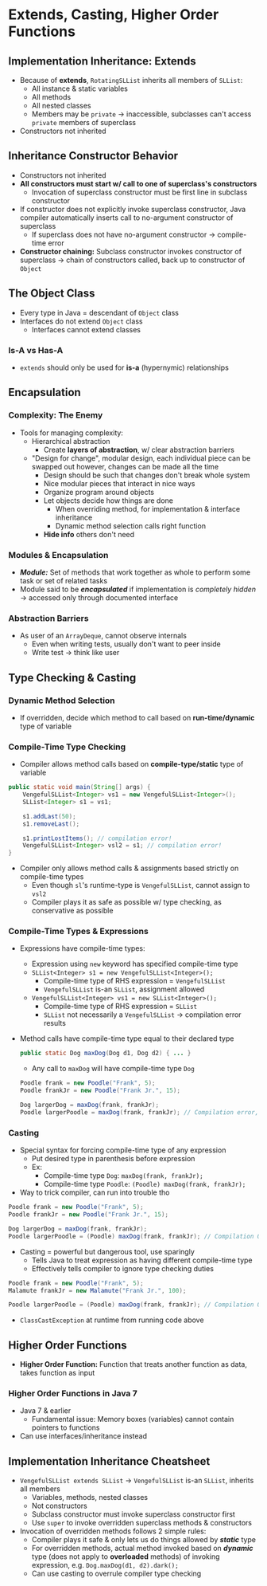 # Extends, Casting, Higher Order Functions

## Implementation Inheritance: Extends
* Because of **extends**, `RotatingSLList` inherits all members of `SLList`:
    * All instance & static variables
    * All methods
    * All nested classes
    * Members may be `private` → inaccessible, subclasses can't access `private` members of superclass
* Constructors not inherited


## Inheritance Constructor Behavior
* Constructors not inherited
* **All constructors must start w/ call to one of superclass's constructors**
    * Invocation of superclass constructor must be first line in subclass constructor
* If constructor does not explicitly invoke superclass constructor, Java compiler automatically inserts call to no-argument constructor of superclass
    * If superclass does not have no-argument constructor → compile-time error
* **Constructor chaining:** Subclass constructor invokes constructor of superclass → chain of constructors called, back up to constructor of `Object`


## The Object Class
* Every type in Java = descendant of `Object` class
* Interfaces do not extend `Object` class
    * Interfaces cannot extend classes

### Is-A vs Has-A
* `extends` should only be used for **is-a** (hypernymic) relationships


## Encapsulation

### Complexity: The Enemy
* Tools for managing complexity:
    * Hierarchical abstraction
        * Create **layers of abstraction**, w/ clear abstraction barriers
    * "Design for change", modular design, each individual piece can be swapped out however, changes can be made all the time
        * Design should be such that changes don't break whole system
        * Nice modular pieces that interact in nice ways
        * Organize program around objects
        * Let objects decide how things are done
            * When overriding method, for implementation & interface inheritance
            * Dynamic method selection calls right function
        * **Hide info** others don't need

### Modules & Encapsulation
* ***Module:*** Set of methods that work together as whole to perform some task or set of related tasks
* Module said to be ***encapsulated*** if implementation is _completely hidden_ → accessed only through documented interface

### Abstraction Barriers
* As user of an `ArrayDeque`, cannot observe internals
    * Even when writing tests, usually don't want to peer inside
    * Write test → think like user


## Type Checking & Casting

### Dynamic Method Selection
* If overridden, decide which method to call based on **run-time/dynamic** type of variable

### Compile-Time Type Checking
* Compiler allows method calls based on **compile-type/static** type of variable

```java
public static void main(String[] args) {
    VengefulSLList<Integer> vs1 = new VengefulSLList<Integer>();
    SLList<Integer> s1 = vs1;

    s1.addLast(50);
    s1.removeLast();

    s1.printLostItems(); // compilation error!
    VengefulSLList<Integer> vsl2 = s1; // compilation error!
}
```

* Compiler only allows method calls & assignments based strictly on compile-time types
    * Even though `sl`'s runtime-type is `VengefulSLList`, cannot assign to `vsl2`
    * Compiler plays it as safe as possible w/ type checking, as conservative as possible

### Compile-Time Types & Expressions
* Expressions have compile-time types:
    * Expression using `new` keyword has specified compile-time type
    * `SLList<Integer> s1 = new VengefulSLList<Integer>();`
        * Compile-time type of RHS expression = `VengefulSLList`
        * `VengefulSLList` is-an `SLList`, assignment allowed
    * `VengefulSLList<Integer> vs1 = new SLList<Integer>();`
        * Compile-time type of RHS expression = `SLList`
        * `SLList` not necessarily a `VengefulSLList` → compilation error results
* Method calls have compile-time type equal to their declared type
    ```java
    public static Dog maxDog(Dog d1, Dog d2) { ... }
    ```
    * Any call to `maxDog` will have compile-time type `Dog`

    ```java
    Poodle frank = new Poodle("Frank", 5);
    Poodle frankJr = new Poodle("Frank Jr.", 15);

    Dog largerDog = maxDog(frank, frankJr);
    Poodle largerPoodle = maxDog(frank, frankJr); // Compilation error, RHS has compile-time type Dog
    ```

### Casting
* Special syntax for forcing compile-time type of any expression
    * Put desired type in parenthesis before expression
    * Ex:
        * Compile-time type `Dog`: `maxDog(frank, frankJr);`
        * Compile-time type `Poodle`: `(Poodle) maxDog(frank, frankJr);`
* Way to trick compiler, can run into trouble tho

```java
Poodle frank = new Poodle("Frank", 5);
Poodle frankJr = new Poodle("Frank Jr.", 15);

Dog largerDog = maxDog(frank, frankJr);
Poodle largerPoodle = (Poodle) maxDog(frank, frankJr); // Compilation OK, RHS has compile-time type Poodle
```

* Casting = powerful but dangerous tool, use sparingly
    * Tells Java to treat expression as having different compile-time type
    * Effectively tells compiler to ignore type checking duties

```java
Poodle frank = new Poodle("Frank", 5);
Malamute frankJr = new Malamute("Frank Jr.", 100);

Poodle largerPoodle = (Poodle) maxDog(frank, frankJr); // Compilation OK, errors at run-time
```
* `ClassCastException` at runtime from running code above


## Higher Order Functions
* **Higher Order Function:** Function that treats another function as data, takes function as input

### Higher Order Functions in Java 7
* Java 7 & earlier
    * Fundamental issue: Memory boxes (variables) cannot contain pointers to functions
* Can use interfaces/inheritance instead


## Implementation Inheritance Cheatsheet
* `VengefulSLList extends SLList` → `VengefulSLList` is-an `SLList`, inherits all members
    * Variables, methods, nested classes
    * Not constructors
    * Subclass constructor must invoke superclass constructor first
    * Use `super` to invoke overridden superclass methods & constructors
* Invocation of overridden methods follows 2 simple rules:
    * Compiler plays it safe & only lets us do things allowed by ***static*** type
    * For overridden methods, actual method invoked based on ***dynamic*** type (does not apply to **overloaded** methods) of invoking expression, e.g. `Dog.maxDog(d1, d2).dark();`
    * Can use casting to overrule compiler type checking
